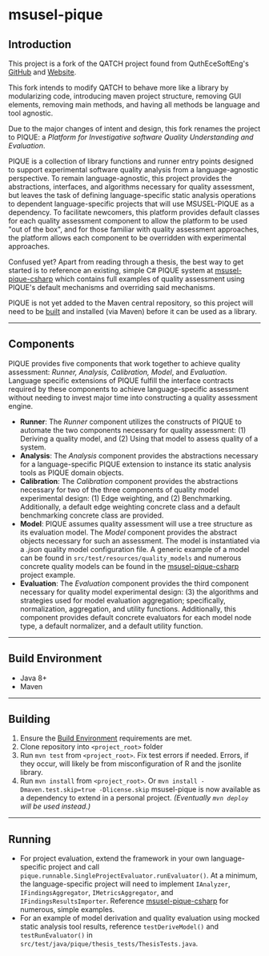 # msusel-pique
## Introduction
This project is a fork of the QATCH project found from QuthEceSoftEng's [GitHub](https://github.com/AuthEceSoftEng/qatch) and [Website](http://softeng.issel.ee.auth.gr/).  

This fork intends to modify QATCH to behave more like a library by modularizing code, introducing maven project structure, removing GUI elements, removing main methods, and having all methods be language and tool agnostic.

Due to the major changes of intent and design, this fork renames the project to PIQUE: a *Platform for Investigative software Quality Understanding and Evaluation*.

PIQUE is a collection of library functions and runner entry points designed to support experimental software quality analysis from a language-agnostic perspective.
To remain language-agnostic, this project provides the abstractions, interfaces, and algorithms necessary for quality assessment, but leaves the task of defining language-specific static analysis operations to dependent language-specific projects that will use MSUSEL-PIQUE as a dependency.
To facilitate newcomers, this platform provides default classes for each quality assessment component to allow the platform to be used "out of the box", and for those familiar with quality assessment approaches, the platform allows each component to be overridden with experimental approaches.

Confused yet?
Apart from reading through a thesis, the best way to get started is to reference an existing, simple C# PIQUE system at [msusel-pique-csharp](https://github.com/msusel-pique/msusel-pique-csharp) which contains full examples of quality assessment using PIQUE's default mechanisms and overriding said mechanisms.

PIQUE is not yet added to the Maven central repository, so this project will need to be [built](#building) and installed (via Maven) before it can be used as a library. 
___

## Components
PIQUE provides five components that work together to achieve quality assessment: *Runner, Analysis, Calibration, Model*, and *Evaluation*.
Language specific extensions of PIQUE fulfill the interface contracts required by these components to achieve language-specific assessment without needing to invest major time into constructing a quality assessment engine.
- **Runner**: The *Runner* component utilizes the constructs of PIQUE to automate the two components necessary for quality assessment: (1) Deriving a quality model, and (2) Using that model to assess quality of a system.
- **Analysis**: The *Analysis* component provides the abstractions necessary for a language-specific PIQUE extension to instance its static analysis tools as PIQUE domain objects.
- **Calibration**: The *Calibration* component provides the abstractions necessary for two of the three components of quality model experimental design: (1) Edge weighting, and (2) Benchmarking.  Additionally, a default edge weighting concrete class and a default benchmarking concrete class are provided.
- **Model**: PIQUE assumes quality assessment will use a tree structure as its evaluation model.  The *Model* component provides the abstract objects necessary for such an assessment.  The model is instantiated via a *.json* quality model configuration file. A generic example of a model can be found in `src/test/resources/quality_models` and numerous concrete quality models can be found in the [msusel-pique-csharp](https://github.com/msusel-pique/msusel-pique-csharp) project example.
- **Evaluation**: The *Evaluation* component provides the third component necessary for quality model experimental design: (3) the algorithms and strategies used for model evaluation aggregation; specifically, normalization, aggregation, and utility functions. Additionally, this component provides default concrete evaluators for each model node type, a default normalizer, and a default utility function. 
___

## Build Environment
- Java 8+
- Maven
___
## Building
1. Ensure the [Build Environment](#build-environment) requirements are met.
1. Clone repository into `<project_root>` folder
1. Run `mvn test` from `<project_root>`. Fix test errors if needed. Errors, if they occur, will likely be from misconfiguration of R and the jsonlite library.
1. Run `mvn install` from `<project_root>`. Or `mvn install -Dmaven.test.skip=true -Dlicense.skip`
msusel-pique is now available as a dependency to extend in a personal project. 
*(Eventually `mvn deploy` will be used instead.)*

___
## Running
- For project evaluation, extend the framework in your own language-specific project and call `pique.runnable.SingleProjectEvaluator.runEvaluator()`. At a minimum, the language-specific project will need to implement `IAnalyzer`, `IFindingsAggregator`, `IMetricsAggregator`, and `IFindingsResultsImporter`. Reference [msusel-pique-csharp](https://github.com/msusel-pique/msusel-pique-csharp) for numerous, simple examples.
- For an example of model derivation and quality evaluation using mocked static analysis tool results, reference `testDeriveModel()` and `testRunEvaluator()` in `src/test/java/pique/thesis_tests/ThesisTests.java`.
